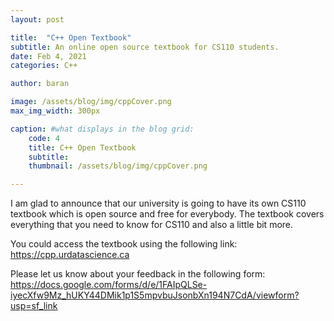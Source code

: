 ```yaml
---
layout: post

title:  "C++ Open Textbook"
subtitle: An online open source textbook for CS110 students.
date: Feb 4, 2021
categories: C++

author: baran

image: /assets/blog/img/cppCover.png
max_img_width: 300px

caption: #what displays in the blog grid:
    code: 4
    title: C++ Open Textbook
    subtitle: 
    thumbnail: /assets/blog/img/cppCover.png

---
```


I am glad to announce that our university is going to have its own CS110 textbook which is open source and free for everybody. The textbook covers everything that you need to know for CS110 and also a little bit more.

You could access the textbook using the following link: <https://cpp.urdatascience.ca>

Please let us know about your feedback in the following form: <https://docs.google.com/forms/d/e/1FAIpQLSe-iyecXfw9Mz_hUKY44DMik1p1S5mpvbuJsonbXn194N7CdA/viewform?usp=sf_link>
